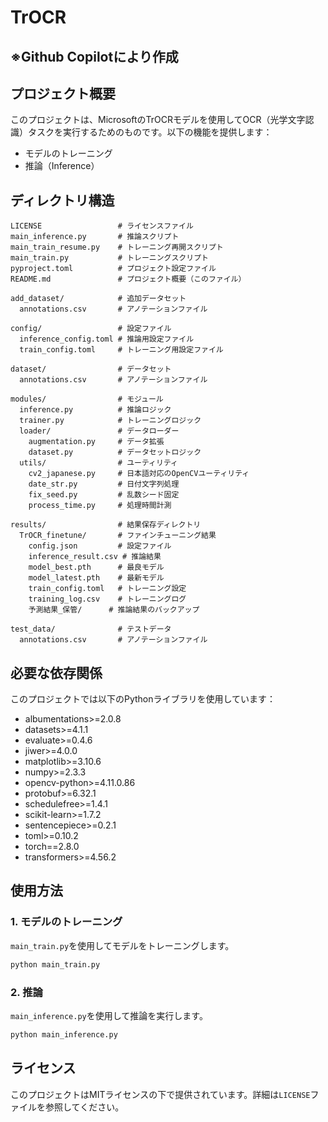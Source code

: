 # TrOCR

## ※Github Copilotにより作成

## プロジェクト概要
このプロジェクトは、MicrosoftのTrOCRモデルを使用してOCR（光学文字認識）タスクを実行するためのものです。以下の機能を提供します：
- モデルのトレーニング
- 推論（Inference）

## ディレクトリ構造
```
LICENSE                 # ライセンスファイル
main_inference.py       # 推論スクリプト
main_train_resume.py    # トレーニング再開スクリプト
main_train.py           # トレーニングスクリプト
pyproject.toml          # プロジェクト設定ファイル
README.md               # プロジェクト概要（このファイル）

add_dataset/            # 追加データセット
  annotations.csv       # アノテーションファイル

config/                 # 設定ファイル
  inference_config.toml # 推論用設定ファイル
  train_config.toml     # トレーニング用設定ファイル

dataset/                # データセット
  annotations.csv       # アノテーションファイル

modules/                # モジュール
  inference.py          # 推論ロジック
  trainer.py            # トレーニングロジック
  loader/               # データローダー
    augmentation.py     # データ拡張
    dataset.py          # データセットロジック
  utils/                # ユーティリティ
    cv2_japanese.py     # 日本語対応のOpenCVユーティリティ
    date_str.py         # 日付文字列処理
    fix_seed.py         # 乱数シード固定
    process_time.py     # 処理時間計測

results/                # 結果保存ディレクトリ
  TrOCR_finetune/       # ファインチューニング結果
    config.json         # 設定ファイル
    inference_result.csv # 推論結果
    model_best.pth      # 最良モデル
    model_latest.pth    # 最新モデル
    train_config.toml   # トレーニング設定
    training_log.csv    # トレーニングログ
    予測結果_保管/      # 推論結果のバックアップ

test_data/              # テストデータ
  annotations.csv       # アノテーションファイル
```

## 必要な依存関係
このプロジェクトでは以下のPythonライブラリを使用しています：
- albumentations>=2.0.8
- datasets>=4.1.1
- evaluate>=0.4.6
- jiwer>=4.0.0
- matplotlib>=3.10.6
- numpy>=2.3.3
- opencv-python>=4.11.0.86
- protobuf>=6.32.1
- schedulefree>=1.4.1
- scikit-learn>=1.7.2
- sentencepiece>=0.2.1
- toml>=0.10.2
- torch==2.8.0
- transformers>=4.56.2

## 使用方法

### 1. モデルのトレーニング
`main_train.py`を使用してモデルをトレーニングします。
```bash
python main_train.py
```

### 2. 推論
`main_inference.py`を使用して推論を実行します。
```bash
python main_inference.py
```

## ライセンス
このプロジェクトはMITライセンスの下で提供されています。詳細は`LICENSE`ファイルを参照してください。